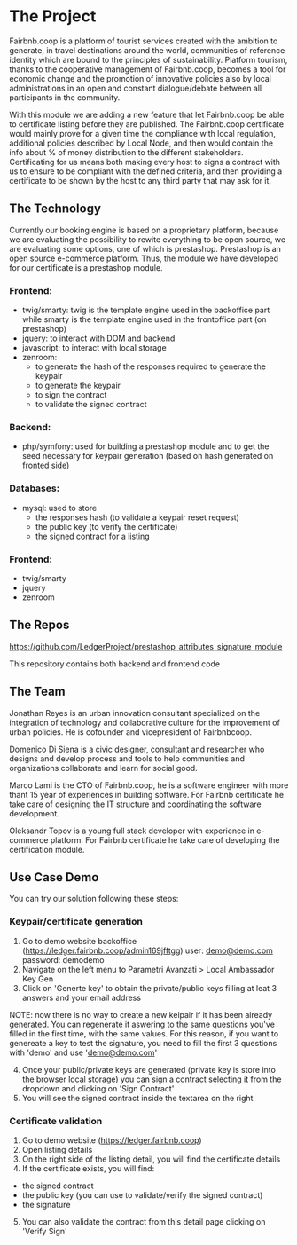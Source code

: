 # The  Project

Fairbnb.coop is a platform of tourist services created with the ambition to generate, in travel destinations around the world, communities of reference identity which are bound to the principles of sustainability. Platform tourism, thanks to the cooperative management of Fairbnb.coop, becomes a tool for economic change and the promotion of innovative policies also by local administrations in an open and constant dialogue/debate between all participants in the community.

With this module we are adding a new feature that let Fairbnb.coop be able to certificate listing before they are published. The Fairbnb.coop certificate would mainly prove for a given time the compliance with local regulation, additional policies described by Local Node, and then would contain the info about % of money distribution to the different stakeholders. Certificating for us means both making every host to signs a contract with us to ensure to be compliant with the defined criteria, and then providing a certificate to be shown by the host to any third party that may ask for it.

## The Technology

Currently our booking engine is based on a proprietary platform, because we are evaluating the possibility to rewite everything to be open source, we are evaluating some options, one of which is prestashop. Prestashop is an open source e-commerce platform.
Thus, the module we have developed for our certificate is a prestashop module.

###	Frontend: 

- twig/smarty: twig is the template engine used in the backoffice part while smarty is the template engine used in the frontoffice part (on prestashop)
- jquery: to interact with DOM and backend
- javascript: to interact with local storage
- zenroom: 
  - to generate the hash of the responses required to generate the keypair
  - to generate the keypair
  - to sign the contract
  - to validate the signed contract

###	Backend: 

- php/symfony: used for building a prestashop module and to get the seed necessary for keypair generation (based on hash generated on fronted side)

### Databases:

- mysql: used to store 
  - the responses hash (to validate a keypair reset request)
  - the public key (to verify the certificate)
  - the signed contract for a listing

###	Frontend: 

- twig/smarty
- jquery
- zenroom

## The Repos

https://github.com/LedgerProject/prestashop_attributes_signature_module

This repository contains both backend and frontend code

## The Team


Jonathan Reyes is an urban innovation consultant specialized on the  integration of technology and collaborative culture for the improvement of urban policies. He is cofounder and vicepresident of Fairbnbcoop.

Domenico Di Siena is a civic designer, consultant and researcher who designs and develop process and tools to help communities and organizations collaborate and learn for social good.

Marco Lami is the CTO of Fairbnb.coop, he is a software engineer with more thant 15 year of experiences in building software. For Fairbnb certificate he take care of designing the IT structure and coordinating the software development.

Oleksandr Topov is a young full stack developer with experience in e-commerce platform. For Fairbnb certificate he take care of developing the certification module.

## Use Case Demo

You can try our solution following these steps:

 ### Keypair/certificate generation
 
 1) Go to demo website backoffice (https://ledger.fairbnb.coop/admin169jfftgg) user: demo@demo.com password: demodemo
 2) Navigate on the left menu to Parametri Avanzati > Local Ambassador Key Gen
 3) Click on  'Generte key' to obtain the private/public keys filling at leat 3 answers and your email address

 NOTE: 
 now there is no way to create a new keipair if it has been already generated. You can regenerate it aswering to the same questions you've filled in the first time,
 with the same values. For this reason, if you want to genereate a key to test the signature, you need to fill the first 3 questions with 'demo' and use 'demo@demo.com'
 
 4) Once your public/private keys are generated (private key is store into the browser local storage) you can sign a contract selecting it from the dropdown and clicking on 'Sign Contract'
 5) You will see the signed contract inside the textarea on the right
 
 
 ### Certificate validation
 
 1) Go to demo website (https://ledger.fairbnb.coop)
 2) Open listing details
 3) On the right side of the listing detail, you will find the certificate details
 4) If the certificate exists, you will find:
  - the signed contract
  - the public key (you can use to validate/verify the signed contract)
  - the signature
 5) You can also validate the contract from this detail page clicking on 'Verify Sign'

